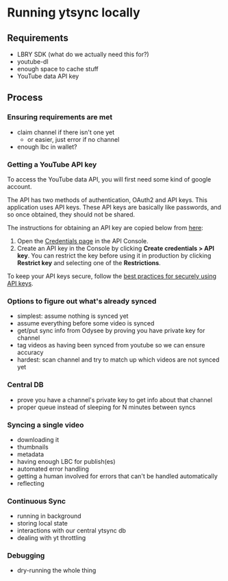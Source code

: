 # Running ytsync locally

## Requirements

- LBRY SDK (what do we actually need this for?)
- youtube-dl
- enough space to cache stuff
- YouTube data API key


## Process

### Ensuring requirements are met

- claim channel if there isn't one yet
  - or easier, just error if no channel 
- enough lbc in wallet?

### Getting a YouTube API key

To access the YouTube data API, you will first need some kind of google account.

The API has two methods of authentication, OAuth2 and API keys. This application uses API keys.
These API keys are basically like passwords, and so once obtained, they should not be shared.

The instructions for obtaining an API key are copied below from [here](https://developers.google.com/youtube/registering_an_application):


1. Open the [Credentials page](https://console.developers.google.com/apis/credentials) in the API Console.
2. Create an API key in the Console by clicking **Create credentials > API key**. You can restrict the key before using it in production by clicking **Restrict key** and selecting one of the **Restrictions**.

To keep your API keys secure, follow the [best practices for securely using API keys](https://cloud.google.com/docs/authentication/api-keys).

### Options to figure out what's already synced

- simplest: assume nothing is synced yet
- assume everything before some video is synced
- get/put sync info from Odysee by proving you have private key for channel
- tag videos as having been synced from youtube so we can ensure accuracy
- hardest: scan channel and try to match up which videos are not synced yet

### Central DB

- prove you have a channel's private key to get info about that channel
- proper queue instead of sleeping for N minutes between syncs



### Syncing a single video

- downloading it
- thumbnails
- metadata
- having enough LBC for publish(es)
- automated error handling
- getting a human involved for errors that can't be handled automatically
- reflecting

### Continuous Sync

- running in background
- storing local state
- interactions with our central ytsync db
- dealing with yt throttling


### Debugging

- dry-running the whole thing
